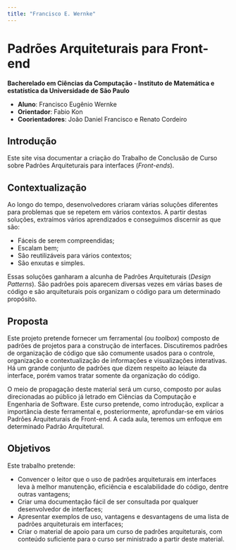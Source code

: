 ```yaml
---
title: "Francisco E. Wernke"
---
```


# Padrões Arquiteturais para Front-end

**Bacherelado em Ciências da Computação - Instituto de Matemática e estatística da Universidade de São Paulo**

- **Aluno**: Francisco Eugênio Wernke
- **Orientador**: Fabio Kon
- **Coorientadores**: João Daniel Francisco e Renato Cordeiro

## Introdução

Este site visa documentar a criação do Trabalho de Conclusão de Curso sobre Padrões Arquiteturais para interfaces (_Front-ends_).

## Contextualização

Ao longo do tempo, desenvolvedores criaram várias soluções diferentes para problemas que se repetem em vários contextos.
A partir destas soluções, extraímos vários aprendizados e conseguimos discernir as que são:

- Fáceis de serem compreendidas;
- Escalam bem;
- São reutilizáveis para vários contextos;
- São enxutas e simples.

Essas soluções ganharam a alcunha de Padrões Arquiteturais (_Design Patterns_). São padrões pois aparecem diversas vezes em várias bases
de código e são arquiteturais pois organizam o código para um determinado propósito.

## Proposta

Este projeto pretende fornecer um ferramental (ou _toolbox_) composto de padrões de projetos para a construção de interfaces. Discutiremos
padrões de organização de código que são comumente usados para o controle, organização e contextualização de informações e visualizações interativas. Há um grande conjunto de padrões que dizem respeito ao leiaute da interface, porém vamos tratar somente da organização do código.

O meio de propagação deste material será um curso, composto por aulas direcionadas ao público já letrado em Ciências da Computação e
Engenharia de Software. Este curso pretende, como introdução, explicar a importância deste ferramental e, posteriormente, aprofundar-se
em vários Padrões Arquiteturais de Front-end. A cada aula, teremos um enfoque em determinado Padrão Arquitetural.

## Objetivos

Este trabalho pretende:

- Convencer o leitor que o uso de padrões arquiteturais em interfaces leva à melhor manutenção, eficiência e escalabilidade do código, dentre outras vantagens;
- Criar uma documentação fácil de ser consultada por qualquer desenvolvedor de interfaces;
- Apresentar exemplos de uso, vantagens e desvantagens de uma lista de padrões arquiteturais em interfaces;
- Criar o material de apoio para um curso de padrões arquiteturais, com conteúdo suficiente para o curso ser ministrado a partir deste
  material.
